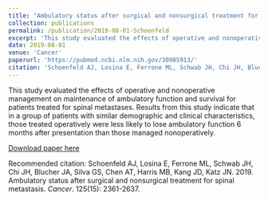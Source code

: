 ```yaml
---
title: "Ambulatory status after surgical and nonsurgical treatment for spinal metastasis"
collection: publications
permalink: /publication/2019-08-01-Schoenfeld
excerpt: 'This study evaluated the effects of operative and nonoperative management on maintenance of ambulatory function and survival for patients treated for spinal metastases. Results from this study indicate that in a group of patients with similar demographic and clinical characteristics, those treated operatively were less likely to lose ambulatory function 6 months after presentation than those managed nonoperatively.'
date: 2019-08-01
venue: 'Cancer'
paperurl: 'https://pubmed.ncbi.nlm.nih.gov/30985913/'
citation: 'Schoenfeld AJ, Losina E, Ferrone ML, Schwab JH, Chi JH, Blucher JA, Silva GS, Chen AT, Harris MB, Kang JD, Katz JN. 2019. Ambulatory status after surgical and nonsurgical treatment for spinal metastasis.  <i>Cancer</i>. 125(15): 2361-2637.'
---
```

This study evaluated the effects of operative and nonoperative management on maintenance of ambulatory function and survival for patients treated for spinal metastases. Results from this study indicate that in a group of patients with similar demographic and clinical characteristics, those treated operatively were less likely to lose ambulatory function 6 months after presentation than those managed nonoperatively.

[Download paper here](http://angela-t-chen.github.io/files/2019_Schoenfeld_AmbulatoryStatus.pdf)

Recommended citation: Schoenfeld AJ, Losina E, Ferrone ML, Schwab JH, Chi JH, Blucher JA, Silva GS, Chen AT, Harris MB, Kang JD, Katz JN. 2019. Ambulatory status after surgical and nonsurgical treatment for spinal metastasis.  <i>Cancer</i>. 125(15): 2361-2637.
